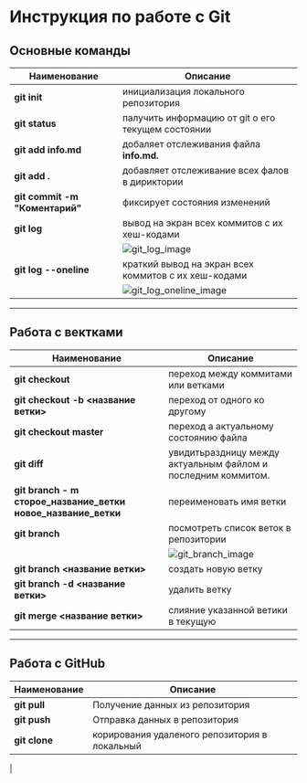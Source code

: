 # Инструкция по работе с Git
 
## Основные команды

|Наименование|Описание|
|-----|----| 
| **git init** | инициализация локального репозитория |
| **git status** | палучить информацию от git о его текущем состоянии |
| **git add info.md** | добаляет отслеживания файла **info.md.** |
| **git add .**  |добавляет отслеживание всех фалов в дириктории |
| **git commit -m "Коментарий"** | фиксирует состояния изменений |
| **git log**| вывод на экран всех коммитов с их хеш-кодами|
|       | ![git_log_image](git_log.jpg)
| **git log --oneline** | краткий вывод на экран всех коммитов с их хеш-кодами
|   | ![git_log_oneline_image](git_log_oneline.jpg)

----
## Работа с вектками

|Наименование|Описание|
|-----|----| 
| **git checkout** | переход между коммитами или ветками |
| **git checkout -b <название ветки>** | переход от одного ко другому 
| **git checkout master** | переход а актуальному состоянию файла |
| **git diff** | увидитьраздницу между актуальным файлом и последним коммитом.
| **git branch - m сторое_название_ветки новое_название_ветки** |переименовать имя ветки |
| **git branch** | посмотреть список веток в репозитории| 
|  |![git_branch_image](git_branch.jpg)|
| **git branch <название ветки>** | создать новую ветку |
| **git branch -d <название ветки>** | удалить ветку |
| **git merge <название ветки>** | слияние указанной ветики в текущую |

----- 

## Работа с GitHub

|Наименование|Описание|
|-----|----|
| **git pull** | Получение данных из репозитория | 
| **git push** | Отправка данных в репозитория |
| **git clone** | корирования удаленого репозитория в локальный|
|
